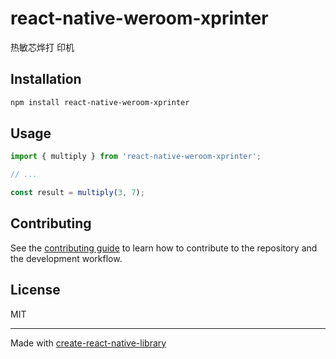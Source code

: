# react-native-weroom-xprinter

热敏芯烨打 印机

## Installation

```sh
npm install react-native-weroom-xprinter
```

## Usage


```js
import { multiply } from 'react-native-weroom-xprinter';

// ...

const result = multiply(3, 7);
```


## Contributing

See the [contributing guide](CONTRIBUTING.md) to learn how to contribute to the repository and the development workflow.

## License

MIT

---

Made with [create-react-native-library](https://github.com/callstack/react-native-builder-bob)
